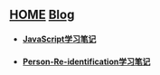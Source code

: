 
## [HOME](./)   [Blog](./)

- #### [JavaScript学习笔记](./JavaScript)

- #### [Person-Re-identification学习笔记](./Person-Re-identification)
